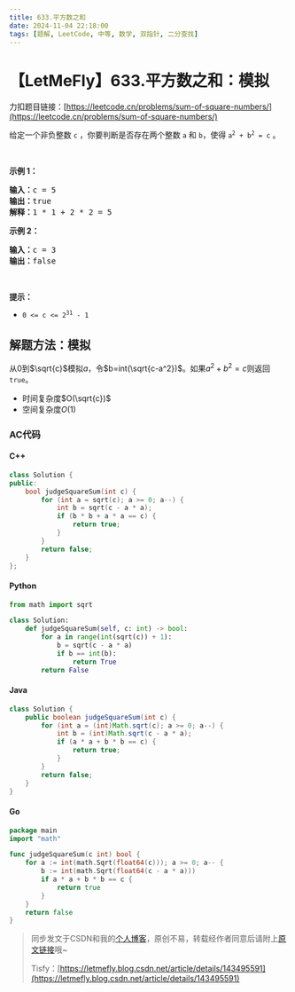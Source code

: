 ```yaml
---
title: 633.平方数之和
date: 2024-11-04 22:18:00
tags: [题解, LeetCode, 中等, 数学, 双指针, 二分查找]
---
```


# 【LetMeFly】633.平方数之和：模拟

力扣题目链接：[https://leetcode.cn/problems/sum-of-square-numbers/](https://leetcode.cn/problems/sum-of-square-numbers/)

<p>给定一个非负整数&nbsp;<code>c</code>&nbsp;，你要判断是否存在两个整数 <code>a</code> 和 <code>b</code>，使得&nbsp;<code>a<sup>2</sup> + b<sup>2</sup> = c</code> 。</p>

<p>&nbsp;</p>

<p><strong>示例 1：</strong></p>

<pre>
<strong>输入：</strong>c = 5
<strong>输出：</strong>true
<strong>解释：</strong>1 * 1 + 2 * 2 = 5
</pre>

<p><strong>示例 2：</strong></p>

<pre>
<strong>输入：</strong>c = 3
<strong>输出：</strong>false
</pre>

<p>&nbsp;</p>

<p><strong>提示：</strong></p>

<ul>
	<li><code>0 &lt;= c &lt;= 2<sup>31</sup> - 1</code></li>
</ul>


    
## 解题方法：模拟

从$0$到$\sqrt{c}$模拟$a$，令$b=int(\sqrt{c-a^2})$。如果$a^2+b^2=c$则返回`true`。

+ 时间复杂度$O(\sqrt{c})$
+ 空间复杂度$O(1)$

### AC代码

#### C++

```cpp
class Solution {
public:
    bool judgeSquareSum(int c) {
        for (int a = sqrt(c); a >= 0; a--) {
            int b = sqrt(c - a * a);
            if (b * b + a * a == c) {
                return true;
            }
        }
        return false;
    }
};
```

#### Python

```python
from math import sqrt

class Solution:
    def judgeSquareSum(self, c: int) -> bool:
        for a in range(int(sqrt(c)) + 1):
            b = sqrt(c - a * a)
            if b == int(b):
                return True
        return False
```

#### Java

```java
class Solution {
    public boolean judgeSquareSum(int c) {
        for (int a = (int)Math.sqrt(c); a >= 0; a--) {
            int b = (int)Math.sqrt(c - a * a);
            if (a * a + b * b == c) {
                return true;
            }
        }
        return false;
    }
}
```

#### Go

```go
package main
import "math"

func judgeSquareSum(c int) bool {
    for a := int(math.Sqrt(float64(c))); a >= 0; a-- {
        b := int(math.Sqrt(float64(c - a * a)))
        if a * a + b * b == c {
            return true
        }
    }
    return false
}
```

> 同步发文于CSDN和我的[个人博客](https://blog.letmefly.xyz/)，原创不易，转载经作者同意后请附上[原文链接](https://blog.letmefly.xyz/2024/11/04/LeetCode%200633.%E5%B9%B3%E6%96%B9%E6%95%B0%E4%B9%8B%E5%92%8C/)哦~
>
> Tisfy：[https://letmefly.blog.csdn.net/article/details/143495591](https://letmefly.blog.csdn.net/article/details/143495591)
